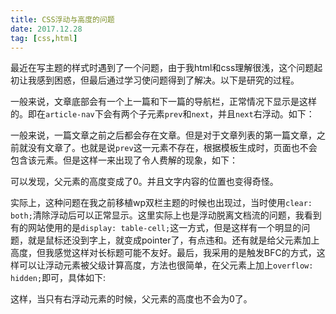 ```yaml
---
title: CSS浮动与高度的问题
date: 2017.12.28
tag: [css,html]
---
```

最近在写主题的样式时遇到了一个问题，由于我html和css理解很浅，这个问题起初让我感到困惑，但最后通过学习使问题得到了解决。<!--more-->以下是研究的过程。  

一般来说，文章底部会有一个上一篇和下一篇的导航栏，正常情况下显示是这样的。即在`article-nav`下会有两个子元素`prev`和`next`，并且`next`右浮动。如下：  
<script async src="//jsfiddle.net/lchord/LLg2744v/embed/result,html,css/?menuColor=eee"></script>
一般来说，一篇文章之前之后都会存在文章。但是对于文章列表的第一篇文章，之前就没有文章了。也就是说`prev`这一元素不存在，根据模板生成时，页面也不会包含该元素。但是这样一来出现了令人费解的现象，如下：  
<script async src="//jsfiddle.net/lchord/4fob2fqy/embed/result,html,css/?menuColor=eee"></script>
可以发现，父元素的高度变成了0。并且文字内容的位置也变得奇怪。  

实际上，这种问题在我之前移植wp双栏主题的时候也出现过，当时使用`clear: both;`清除浮动后可以正常显示。这里实际上也是浮动脱离文档流的问题，我看到有的网站使用的是`display: table-cell;`这一方式，但是这样有一个明显的问题，就是鼠标还没到字上，就变成pointer了，有点违和。还有就是给父元素加上高度，但我感觉这样对长标题可能不友好。最后，我采用的是触发BFC的方式，这样可以让浮动元素被父级计算高度，方法也很简单，在父元素上加上`overflow: hidden;`即可，具体如下:  
<script async src="//jsfiddle.net/lchord/x66rfca3/1/embed/result,html,css/?menuColor=eee"></script>
这样，当只有右浮动元素的时候，父元素的高度也不会为0了。